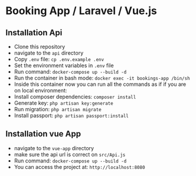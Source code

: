 # Booking App / Laravel / Vue.js

## Installation Api

- Clone this repository 
- navigate to the `api` directory
- Copy `.env` file: `cp .env.example .env`
- Set the environment variables in `.env` file
- Run command: `docker-compose up --build -d`
- Run the container in bash mode: `docker exec -it bookings-app /bin/sh`
- Inside this container now you can run all the commands as if if you are on local environment:
- Install composer dependencies: `composer install`
- Generate key: `php artisan key:generate`
- Run migration: `php artisan migrate`
- Install passport: `php artisan passport:install`


## Installation vue App

- navigate to the `vue-app` directory
- make sure the api url is correct on `src/Api.js`
- Run command: `docker-compose up --build -d`
- You can access the project at: `http://localhost:8080`
